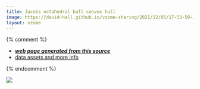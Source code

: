 ```yaml
---
title: Jacobs octahedral ball convex hull
image: https://david-hall.github.io/vzome-sharing/2021/12/05/17-53-50-Jacobs-octahedral-ball-convex-hull/Jacobs-octahedral-ball-convex-hull.png
layout: vzome
---
```


{% comment %}
 - [***web page generated from this source***][post]
 - [data assets and more info][github]

[post]: <https://david-hall.github.io/vzome-sharing/2021/12/05/Jacobs-octahedral-ball-convex-hull-17-53-50.html>
[github]: <https://github.com/david-hall/vzome-sharing/tree/main/2021/12/05/17-53-50-Jacobs-octahedral-ball-convex-hull/>
{% endcomment %}

<vzome-viewer style="width: 100%; height: 65vh;"
       src="https://david-hall.github.io/vzome-sharing/2021/12/05/17-53-50-Jacobs-octahedral-ball-convex-hull/Jacobs-octahedral-ball-convex-hull.vZome" >
  <img src="https://david-hall.github.io/vzome-sharing/2021/12/05/17-53-50-Jacobs-octahedral-ball-convex-hull/Jacobs-octahedral-ball-convex-hull.png" />
</vzome-viewer>